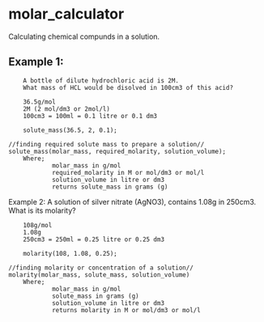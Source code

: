 # molar_calculator
Calculating chemical compunds in a solution.

## Example 1:
        A bottle of dilute hydrochloric acid is 2M.
        What mass of HCL would be disolved in 100cm3 of this acid?
        
        36.5g/mol
        2M (2 mol/dm3 or 2mol/l)
        100cm3 = 100ml = 0.1 litre or 0.1 dm3

        solute_mass(36.5, 2, 0.1);

    //finding required solute mass to prepare a solution//
    solute_mass(molar_mass, required_molarity, solution_volume);
        Where;  
                molar_mass in g/mol
                required_molarity in M or mol/dm3 or mol/l
                solution_volume in litre or dm3
                returns solute_mass in grams (g)

Example 2:
        A solution of silver nitrate (AgNO3), 
        contains 1.08g in 250cm3. What is its molarity?

        108g/mol
        1.08g
        250cm3 = 250ml = 0.25 litre or 0.25 dm3

        molarity(108, 1.08, 0.25);

    //finding molarity or concentration of a solution//
    molarity(molar_mass, solute_mass, solution_volume)
        Where;
                molar_mass in g/mol
                solute_mass in grams (g)
                solution_volume in litre or dm3   
                returns molarity in M or mol/dm3 or mol/l
